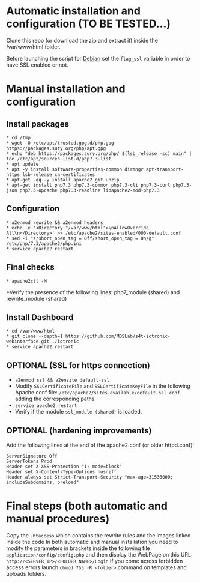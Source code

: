 # Automatic installation and configuration (TO BE TESTED...)
Clone this repo (or download the zip and extract it) inside the /var/www/html folder.

Before launching the script for [Debian](https://github.com/MDSLab/s4t-iotronic-webinterface/blob/master/scripts/install_dash_Debian.sh) set the ```flag_ssl``` variable in order to have SSL enabled or not.

# Manual installation and configuration
## Install packages
```
* cd /tmp
* wget -O /etc/apt/trusted.gpg.d/php.gpg https://packages.sury.org/php/apt.gpg
* echo "deb https://packages.sury.org/php/ $(lsb_release -sc) main" | tee /etc/apt/sources.list.d/php7.3.list
* apt update
* apt -y install software-properties-common dirmngr apt-transport-https lsb-release ca-certificates
* apt-get -qq -y install apache2 git unzip
* apt-get install php7.3 php7.3-common php7.3-cli php7.3-curl php7.3-json php7.3-opcache php7.3-readline libapache2-mod-php7.3
```
## Configuration
```
* a2enmod rewrite && a2enmod headers
* echo -e '<Directory "/var/www/html">\nAllowOverride All\n</Directory>' >> /etc/apache2/sites-enabled/000-default.conf
* sed -i "s/short_open_tag = Off/short_open_tag = On/g" /etc/php/7.3/apache2/php.ini
* service apache2 restart
```
## Final checks
```
* apache2ctl -M
```
*Verify the presence of the following lines: php7_module (shared) and rewrite_module (shared)

## Install Dashboard
```
* cd /var/www/html
* git clone --depth=1 https://github.com/MDSLab/s4t-iotronic-webinterface.git ./iotronic
* service apache2 restart
```

## OPTIONAL (SSL for https connection)
* ```a2enmod ssl && a2ensite default-ssl```
* Modify ```SSLCertificateFile``` and ```SSLCertificateKeyFile``` in the following Apache conf file: ```/etc/apache2/sites-available/default-ssl.conf``` adding the corresponding paths
* ```service apache2 restart```
* Verify if the module ```ssl_module (shared)``` is loaded.

## OPTIONAL (hardening improvements)
Add the following lines at the end of the apache2.conf (or older httpd.conf):
```
ServerSignature Off
ServerTokens Prod
Header set X-XSS-Protection "1; mode=block"
Header set X-Content-Type-Options nosniff
Header always set Strict-Transport-Security "max-age=31536000; includeSubdomains; preload"
```

# Final steps (both automatic and manual procedures)
Copy the ```.htaccess``` which contains the rewrite rules and the images linked inside the code
In both automatic and manual installation you need to modify the parameters in brackets inside the following file ```application/config/config.php``` and then display the WebPage on this URL: ```http://<SERVER_IP>/<FOLDER_NAME>/Login```
If you come across forbidden access errors launch ```chmod 755 -R <folder>``` command on templates and uploads folders.
